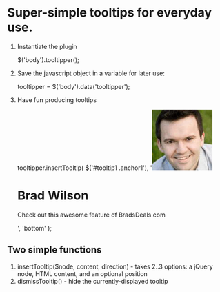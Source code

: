 # Super-simple tooltips for everyday use.

1.   Instantiate the plugin

        $('body').tooltipper();

2.    Save the javascript object in a variable for later use:
        
        tooltipper = $('body').data('tooltipper');

3.    Have fun producing tooltips

        tooltipper.insertTooltip(
          $('#tooltip1 .anchor1'),
          '<img src="assets/brad.jpg" class="avatar" /><h1 class="headline">Brad Wilson</h1><p>Check out this awesome feature of BradsDeals.com</p>',
          'bottom'
        );
      
## Two simple functions

1.    insertTooltip($node, content, direction) - takes 2..3 options: a jQuery node, HTML content, and an optional position
2.    dismissTooltip() - hide the currently-displayed tooltip
